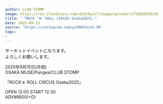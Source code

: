 ```yaml
---
author: CLUB STOMP
image: https://res.cloudinary.com/ds9j0yzsf/image/upload/v1759820399/DNVXuceS-9K.jpg
title: "「ROCK `N `ROLL CIRCUS Osaka2025」"
date: 2025-09-15
source: 'https://instagram.com/p/DNVXuceS-9K'
tags:
- 
---
```

サーキットイベントになります。<br>
よろしくお願いします。

2025年9月15日(月祝)<br>
OSAKA MUSE/Pangea/CLUB STOMP

「ROCK `N `ROLL CIRCUS Osaka2025」

OPEN 12:00 START 12:30<br>
ADV¥6600(+D)